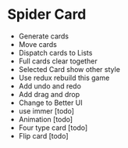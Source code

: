 # Spider Card

* Generate cards
* Move cards
* Dispatch cards to Lists
* Full cards clear together
* Selected Card show other style
* Use redux rebuild this game
* Add undo and redo 
* Add drag and drop 
* Change to Better UI
* use immer [todo]
* Animation [todo]
* Four type card [todo]
* Flip card [todo]

